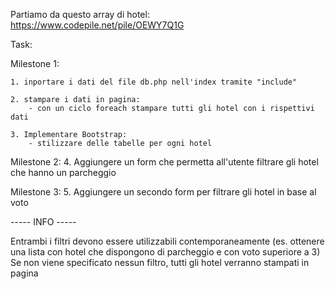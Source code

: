 Partiamo da questo array di hotel: https://www.codepile.net/pile/OEWY7Q1G

Task:

Milestone 1:

    1. inportare i dati del file db.php nell'index tramite "include"

    2. stampare i dati in pagina:
        - con un ciclo foreach stampare tutti gli hotel con i rispettivi dati

    3. Implementare Bootstrap:
        - stilizzare delle tabelle per ogni hotel

Milestone 2:
    4. Aggiungere un form che permetta all'utente filtrare gli hotel che hanno un parcheggio

Milestone 3:
    5. Aggiungere un secondo form per filtrare gli hotel in base al voto

----- INFO -----

Entrambi i filtri devono essere utilizzabili contemporaneamente (es. ottenere una lista con hotel che dispongono di parcheggio e con voto superiore a 3)
Se non viene specificato nessun filtro, tutti gli hotel verranno stampati in pagina
